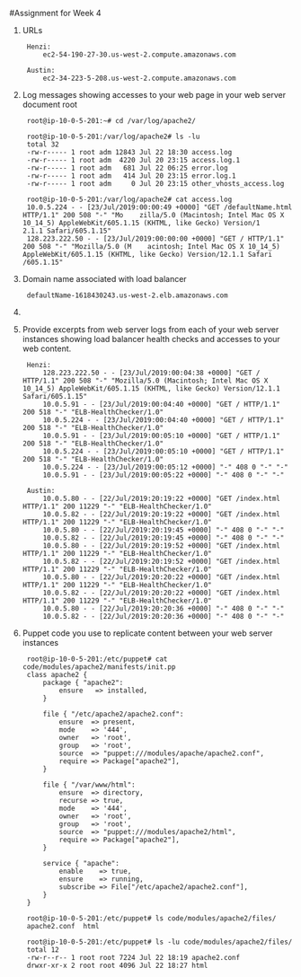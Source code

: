 #Assignment for Week 4

1. URLs

		Henzi:
			ec2-54-190-27-30.us-west-2.compute.amazonaws.com
		
		Austin:
			ec2-34-223-5-208.us-west-2.compute.amazonaws.com


2. Log messages showing accesses to your web page in your web server document root

		root@ip-10-0-5-201:~# cd /var/log/apache2/
		
		root@ip-10-0-5-201:/var/log/apache2# ls -lu
		total 32
		-rw-r----- 1 root adm 12843 Jul 22 18:30 access.log
		-rw-r----- 1 root adm  4220 Jul 20 23:15 access.log.1
		-rw-r----- 1 root adm   681 Jul 22 06:25 error.log
		-rw-r----- 1 root adm   414 Jul 20 23:15 error.log.1
		-rw-r----- 1 root adm     0 Jul 20 23:15 other_vhosts_access.log
		
		root@ip-10-0-5-201:/var/log/apache2# cat access.log
		10.0.5.224 - - [23/Jul/2019:00:00:49 +0000] "GET /defaultName.html HTTP/1.1" 200 508 "-" "Mo    zilla/5.0 (Macintosh; Intel Mac OS X 10_14_5) AppleWebKit/605.1.15 (KHTML, like Gecko) Version/1    2.1.1 Safari/605.1.15"
		128.223.222.50 - - [23/Jul/2019:00:00:00 +0000] "GET / HTTP/1.1" 200 508 "-" "Mozilla/5.0 (M    acintosh; Intel Mac OS X 10_14_5) AppleWebKit/605.1.15 (KHTML, like Gecko) Version/12.1.1 Safari    /605.1.15"


3. Domain name associated with load balancer

		defaultName-1618430243.us-west-2.elb.amazonaws.com


4.


5. Provide excerpts from web server logs from each of your web server instances showing load balancer health checks and accesses to your web content.

		Henzi:
			128.223.222.50 - - [23/Jul/2019:00:04:38 +0000] "GET / HTTP/1.1" 200 508 "-" "Mozilla/5.0 (Macintosh; Intel Mac OS X 10_14_5) AppleWebKit/605.1.15 (KHTML, like Gecko) Version/12.1.1 Safari/605.1.15"
			10.0.5.91 - - [23/Jul/2019:00:04:40 +0000] "GET / HTTP/1.1" 200 518 "-" "ELB-HealthChecker/1.0"
			10.0.5.224 - - [23/Jul/2019:00:04:40 +0000] "GET / HTTP/1.1" 200 518 "-" "ELB-HealthChecker/1.0"
			10.0.5.91 - - [23/Jul/2019:00:05:10 +0000] "GET / HTTP/1.1" 200 518 "-" "ELB-HealthChecker/1.0"
			10.0.5.224 - - [23/Jul/2019:00:05:10 +0000] "GET / HTTP/1.1" 200 518 "-" "ELB-HealthChecker/1.0"
			10.0.5.224 - - [23/Jul/2019:00:05:12 +0000] "-" 408 0 "-" "-"
			10.0.5.91 - - [23/Jul/2019:00:05:22 +0000] "-" 408 0 "-" "-"

		Austin:
			10.0.5.80 - - [22/Jul/2019:20:19:22 +0000] "GET /index.html HTTP/1.1" 200 11229 "-" "ELB-HealthChecker/1.0"
			10.0.5.82 - - [22/Jul/2019:20:19:22 +0000] "GET /index.html HTTP/1.1" 200 11229 "-" "ELB-HealthChecker/1.0"
			10.0.5.80 - - [22/Jul/2019:20:19:45 +0000] "-" 408 0 "-" "-"
			10.0.5.82 - - [22/Jul/2019:20:19:45 +0000] "-" 408 0 "-" "-"
			10.0.5.80 - - [22/Jul/2019:20:19:52 +0000] "GET /index.html HTTP/1.1" 200 11229 "-" "ELB-HealthChecker/1.0"
			10.0.5.82 - - [22/Jul/2019:20:19:52 +0000] "GET /index.html HTTP/1.1" 200 11229 "-" "ELB-HealthChecker/1.0"
			10.0.5.80 - - [22/Jul/2019:20:20:22 +0000] "GET /index.html HTTP/1.1" 200 11229 "-" "ELB-HealthChecker/1.0"
			10.0.5.82 - - [22/Jul/2019:20:20:22 +0000] "GET /index.html HTTP/1.1" 200 11229 "-" "ELB-HealthChecker/1.0"
			10.0.5.80 - - [22/Jul/2019:20:20:36 +0000] "-" 408 0 "-" "-"
			10.0.5.82 - - [22/Jul/2019:20:20:36 +0000] "-" 408 0 "-" "-"


6. Puppet code you use to replicate content between your web server instances

		root@ip-10-0-5-201:/etc/puppet# cat code/modules/apache2/manifests/init.pp 
		class apache2 {
			package { "apache2":
				ensure	 => installed,
			}
		
			file { "/etc/apache2/apache2.conf":
				ensure	=> present,
				mode	=> '444',
				owner	=> 'root',
				group	=> 'root',
				source	=> "puppet:///modules/apache/apache2.conf",
				require	=> Package["apache2"],
			}
		
			file { "/var/www/html":
				ensure	=> directory,
				recurse	=> true,
				mode	=> '444',
				owner	=> 'root',
				group	=> 'root',
				source	=> "puppet:///modules/apache2/html",
				require	=> Package["apache2"],
			}
		
			service { "apache":
				enable    => true,
				ensure    => running,
				subscribe => File["/etc/apache2/apache2.conf"],
			}
		}

		root@ip-10-0-5-201:/etc/puppet# ls code/modules/apache2/files/
		apache2.conf  html
		
		root@ip-10-0-5-201:/etc/puppet# ls -lu code/modules/apache2/files/
		total 12
		-rw-r--r-- 1 root root 7224 Jul 22 18:19 apache2.conf
		drwxr-xr-x 2 root root 4096 Jul 22 18:27 html


